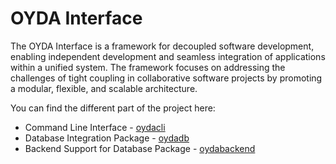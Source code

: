 # OYDA Interface

The OYDA Interface is a framework for decoupled software development, enabling independent development and seamless integration of applications within a unified system. The framework focuses on addressing the challenges of tight coupling in collaborative software projects by promoting a modular, flexible, and scalable architecture.

You can find the different part of the project here:

* Command Line Interface - [oydacli](https://github.com/OYDA-Capstone/oydacli)
* Database Integration Package - [oydadb](https://github.com/OYDA-Capstone/oydadb)
* Backend Support for Database Package - [oydabackend](https://github.com/OYDA-Capstone/oydabackend)

